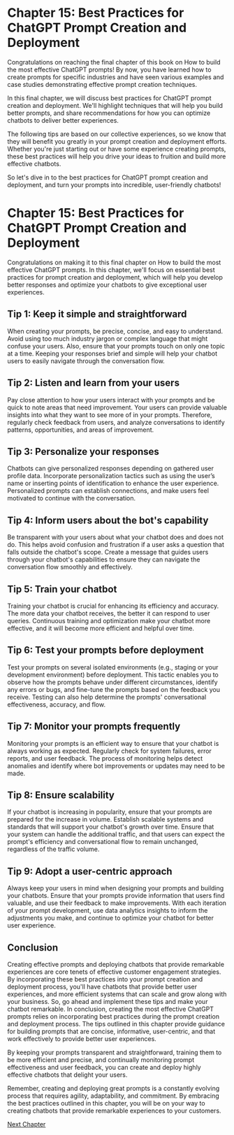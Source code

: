 # Chapter 15: Best Practices for ChatGPT Prompt Creation and Deployment

Congratulations on reaching the final chapter of this book on How to build the most effective ChatGPT prompts! By now, you have learned how to create prompts for specific industries and have seen various examples and case studies demonstrating effective prompt creation techniques.

In this final chapter, we will discuss best practices for ChatGPT prompt creation and deployment. We'll highlight techniques that will help you build better prompts, and share recommendations for how you can optimize chatbots to deliver better experiences.

The following tips are based on our collective experiences, so we know that they will benefit you greatly in your prompt creation and deployment efforts. Whether you're just starting out or have some experience creating prompts, these best practices will help you drive your ideas to fruition and build more effective chatbots.

So let's dive in to the best practices for ChatGPT prompt creation and deployment, and turn your prompts into incredible, user-friendly chatbots!
# Chapter 15: Best Practices for ChatGPT Prompt Creation and Deployment

Congratulations on making it to this final chapter on How to build the most effective ChatGPT prompts. In this chapter, we'll focus on essential best practices for prompt creation and deployment, which will help you develop better responses and optimize your chatbots to give exceptional user experiences.

## Tip 1: Keep it simple and straightforward

When creating your prompts, be precise, concise, and easy to understand. Avoid using too much industry jargon or complex language that might confuse your users. Also, ensure that your prompts touch on only one topic at a time. Keeping your responses brief and simple will help your chatbot users to easily navigate through the conversation flow.

## Tip 2: Listen and learn from your users

Pay close attention to how your users interact with your prompts and be quick to note areas that need improvement. Your users can provide valuable insights into what they want to see more of in your prompts. Therefore, regularly check feedback from users, and analyze conversations to identify patterns, opportunities, and areas of improvement.

## Tip 3: Personalize your responses

Chatbots can give personalized responses depending on gathered user profile data. Incorporate personalization tactics such as using the user’s name or inserting points of identification to enhance the user experience. Personalized prompts can establish connections, and make users feel motivated to continue with the conversation.

## Tip 4: Inform users about the bot's capability

Be transparent with your users about what your chatbot does and does not do. This helps avoid confusion and frustration if a user asks a question that falls outside the chatbot's scope. Create a message that guides users through your chatbot's capabilities to ensure they can navigate the conversation flow smoothly and effectively.

## Tip 5: Train your chatbot

Training your chatbot is crucial for enhancing its efficiency and accuracy. The more data your chatbot receives, the better it can respond to user queries. Continuous training and optimization make your chatbot more effective, and it will become more efficient and helpful over time.

## Tip 6: Test your prompts before deployment

Test your prompts on several isolated environments (e.g., staging or your development environment) before deployment. This tactic enables you to observe how the prompts behave under different circumstances, identify any errors or bugs, and fine-tune the prompts based on the feedback you receive. Testing can also help determine the prompts' conversational effectiveness, accuracy, and flow.

## Tip 7: Monitor your prompts frequently

Monitoring your prompts is an efficient way to ensure that your chatbot is always working as expected. Regularly check for system failures, error reports, and user feedback. The process of monitoring helps detect anomalies and identify where bot improvements or updates may need to be made.

## Tip 8: Ensure scalability

If your chatbot is increasing in popularity, ensure that your prompts are prepared for the increase in volume. Establish scalable systems and standards that will support your chatbot's growth over time. Ensure that your system can handle the additional traffic, and that users can expect the prompt's efficiency and conversational flow to remain unchanged, regardless of the traffic volume.

## Tip 9: Adopt a user-centric approach

Always keep your users in mind when designing your prompts and building your chatbots. Ensure that your prompts provide information that users find valuable, and use their feedback to make improvements. With each iteration of your prompt development, use data analytics insights to inform the adjustments you make, and continue to optimize your chatbot for better user experience.

## Conclusion

Creating effective prompts and deploying chatbots that provide remarkable experiences are core tenets of effective customer engagement strategies. By incorporating these best practices into your prompt creation and deployment process, you'll have chatbots that provide better user experiences, and more efficient systems that can scale and grow along with your business. So, go ahead and implement these tips and make your chatbot remarkable.
In conclusion, creating the most effective ChatGPT prompts relies on incorporating best practices during the prompt creation and deployment process. The tips outlined in this chapter provide guidance for building prompts that are concise, informative, user-centric, and that work effectively to provide better user experiences. 

By keeping your prompts transparent and straightforward, training them to be more efficient and precise, and continually monitoring prompt effectiveness and user feedback, you can create and deploy highly effective chatbots that delight your users. 

Remember, creating and deploying great prompts is a constantly evolving process that requires agility, adaptability, and commitment. By embracing the best practices outlined in this chapter, you will be on your way to creating chatbots that provide remarkable experiences to your customers.


[Next Chapter](16_Chapter16.md)